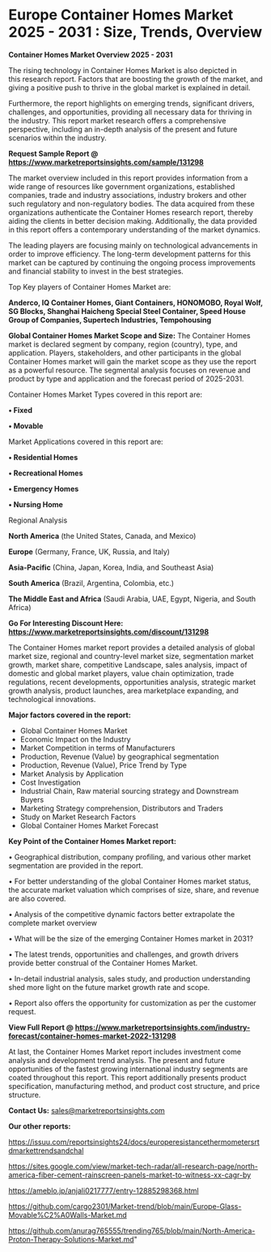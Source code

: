  # Europe Container Homes Market 2025 - 2031 : Size, Trends, Overview

<Strong> Container Homes Market Overview 2025 - 2031</strong>

The rising technology in Container Homes Market is also depicted in this research report. Factors that are boosting the growth of the market, and giving a positive push to thrive in the global market is explained in detail.

Furthermore, the report highlights on emerging trends, significant drivers, challenges, and opportunities, providing all necessary data for thriving in the industry. This report market research offers a comprehensive perspective, including an in-depth analysis of the present and future scenarios within the industry.

<strong>Request Sample Report @ <a href=https://www.marketreportsinsights.com/sample/131298>https://www.marketreportsinsights.com/sample/131298</a></strong>

The market overview included in this report provides information from a wide range of resources like government organizations, established companies, trade and industry associations, industry brokers and other such regulatory and non-regulatory bodies. The data acquired from these organizations authenticate the Container Homes research report, thereby aiding the clients in better decision making. Additionally, the data provided in this report offers a contemporary understanding of the market dynamics.

The leading players are focusing mainly on technological advancements in order to improve efficiency. The long-term development patterns for this market can be captured by continuing the ongoing process improvements and financial stability to invest in the best strategies.

Top Key players of Container Homes Market are:

<strong>Anderco, IQ Container Homes, Giant Containers, HONOMOBO, Royal Wolf, SG Blocks, Shanghai Haicheng Special Steel Container, Speed House Group of Companies, Supertech Industries, Tempohousing</strong>

<strong><b>Global Container Homes Market Scope and Size:</b></strong>
The Container Homes market is declared segment by company, region (country), type, and application. Players, stakeholders, and other participants in the global Container Homes market will gain the market scope as they use the report as a powerful resource. The segmental analysis focuses on revenue and product by type and application and the forecast period of 2025-2031.

Container Homes Market Types covered in this report are:

<strong>• Fixed

• Movable</strong>

Market Applications covered in this report are:

<strong>• Residential Homes

• Recreational Homes

• Emergency Homes

• Nursing Home</strong> 

Regional Analysis

<strong>North America</strong> (the United States, Canada, and Mexico)

<strong>Europe</strong> (Germany, France, UK, Russia, and Italy)

<strong>Asia-Pacific</strong> (China, Japan, Korea, India, and Southeast Asia)

<strong>South America</strong> (Brazil, Argentina, Colombia, etc.)

<strong>The Middle East and Africa</strong> (Saudi Arabia, UAE, Egypt, Nigeria, and South Africa)

<strong>Go For Interesting Discount Here: <a href=https://www.marketreportsinsights.com/discount/131298>https://www.marketreportsinsights.com/discount/131298</a></strong>

The Container Homes market report provides a detailed analysis of global market size, regional and country-level market size, segmentation market growth, market share, competitive Landscape, sales analysis, impact of domestic and global market players, value chain optimization, trade regulations, recent developments, opportunities analysis, strategic market growth analysis, product launches, area marketplace expanding, and technological innovations.

<strong><b>Major factors covered in the report:</b></strong>
<ul>
  <li>Global Container Homes Market </li>
  <li>Economic Impact on the Industry</li>
  <li>Market Competition in terms of Manufacturers</li>
  <li>Production, Revenue (Value) by geographical segmentation</li>
  <li>Production, Revenue (Value), Price Trend by Type</li>
  <li>Market Analysis by Application</li>
  <li>Cost Investigation</li>
  <li>Industrial Chain, Raw material sourcing strategy and Downstream Buyers</li>
  <li>Marketing Strategy comprehension, Distributors and Traders</li>
  <li>Study on Market Research Factors</li>
  <li>Global Container Homes Market Forecast</li>
</ul>

<strong><b>Key Point of the Container Homes Market report:</b></strong>

• Geographical distribution, company profiling, and various other market segmentation are provided in the report.

• For better understanding of the global Container Homes market status, the accurate market valuation which comprises of size, share, and revenue are also covered.

• Analysis of the competitive dynamic factors better extrapolate the complete market overview

• What will be the size of the emerging Container Homes market in 2031?

• The latest trends, opportunities and challenges, and growth drivers provide better construal of the Container Homes Market.

• In-detail industrial analysis, sales study, and production understanding shed more light on the future market growth rate and scope.

• Report also offers the opportunity for customization as per the customer request.

<strong><b>View Full Report @ <a href=https://www.marketreportsinsights.com/industry-forecast/container-homes-market-2022-131298>https://www.marketreportsinsights.com/industry-forecast/container-homes-market-2022-131298</a></b></strong>


At last, the Container Homes Market report includes investment come analysis and development trend analysis. The present and future opportunities of the fastest growing international industry segments are coated throughout this report. This report additionally presents product specification, manufacturing method, and product cost structure, and price structure.

<strong>Contact Us:</strong>
sales@marketreportsinsights.com

<strong>Our other reports:</strong>

<a href=https://issuu.com/reportsinsights24/docs/europeresistancethermometersrtdmarkettrendsandchal>https://issuu.com/reportsinsights24/docs/europeresistancethermometersrtdmarkettrendsandchal</a>

<a href=https://sites.google.com/view/market-tech-radar/all-research-page/north-america-fiber-cement-rainscreen-panels-market-to-witness-xx-cagr-by>https://sites.google.com/view/market-tech-radar/all-research-page/north-america-fiber-cement-rainscreen-panels-market-to-witness-xx-cagr-by</a>

<a href=https://ameblo.jp/anjali0217777/entry-12885298368.html>https://ameblo.jp/anjali0217777/entry-12885298368.html</a>

<a href=https://github.com/cargo2301/Market-trend/blob/main/Europe-Glass-Movable%C2%A0Walls-Market.md>https://github.com/cargo2301/Market-trend/blob/main/Europe-Glass-Movable%C2%A0Walls-Market.md</a>

<a href=https://github.com/anurag765555/trending765/blob/main/North-America-Proton-Therapy-Solutions-Market.md>https://github.com/anurag765555/trending765/blob/main/North-America-Proton-Therapy-Solutions-Market.md</a>"
